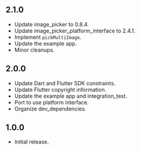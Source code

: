 ## 2.1.0

* Update image_picker to 0.8.4.
* Update image_picker_platform_interface to 2.4.1.
* Implement `pickMultiImage`.
* Update the example app.
* Minor cleanups.

## 2.0.0

* Update Dart and Flutter SDK constraints.
* Update Flutter copyright information.
* Update the example app and integration_test.
* Port to use platform interface.
* Organize dev_dependencies.

## 1.0.0

* Initial release.
